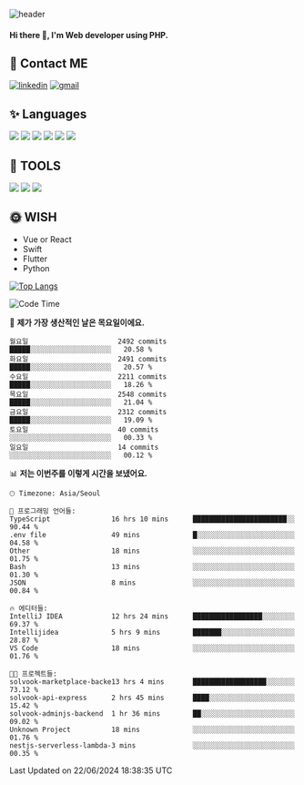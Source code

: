 ![header](https://capsule-render.vercel.app/api?type=waving&color=auto&height=300&section=header&text=Elin&fontSize=90&animation=twinkling)

#### Hi there 👋, I'm <b>Web developer</b> using PHP. ####

<!--
- 🔭 I’m currently working on Uniwill
- 🌱 I’m currently learning Vue or React or Python.
-->

<!---#### I am PHP developer --->

## 💌 Contact ME ###
[<img src='https://img.shields.io/badge/-EunjiKo-%230A66C2?style=flat-square&logo=LinkedIn&logoColor=white' alt='linkedin'>](https://www.linkedin.com/in/https://www.linkedin.com/in/eunji-ko-00a907164//)  [<img src='https://img.shields.io/badge/-einee214%40gmail.com-%23EA4335?style=flat-square&logo=Gmail&logoColor=white' alt='gmail'>](einee214@gmail.com)  


## ✨ Languages
<img src='https://img.shields.io/badge/-PHP-%23777BB4?style=for-the-badge&logo=PHP&logoColor=white'> <img src='https://img.shields.io/badge/-Laravel-%23FF2D20?style=for-the-badge&logo=Laravel&logoColor=white'> <img src='https://img.shields.io/badge/Jquery-%230769AD?style=for-the-badge&logo=Jquery&logoColor=white'> <img src='https://img.shields.io/badge/CSS3-%231572B6?style=for-the-badge&logo=CSS3&logoColor=white'> <img src='https://img.shields.io/badge/Bootstrap-%237952B3?style=for-the-badge&logo=Bootstrap&logoColor=white' > <img src='https://img.shields.io/badge/MySQL-%234479A1?style=for-the-badge&logo=MySQL&logoColor=white' >

## 🌷 TOOLS
<img src='https://img.shields.io/badge/PHPSTORM-%23000000?style=for-the-badge&logo=PhpStorm&logoColor=white' > <img src='https://img.shields.io/badge/GitLab-%23FCA121?style=for-the-badge&logo=GitLab&logoColor=white' > <img src='https://img.shields.io/badge/GitHub-%23181717?style=for-the-badge&logo=GitHub&logoColor=white'>


## 🌞 WISH
- Vue or React
- Swift
- Flutter
- Python


[![Top Langs](https://github-readme-stats.vercel.app/api/top-langs/?username=ein214&layout=compact)](https://github.com/anuraghazra/github-readme-stats)

<!--START_SECTION:waka-->
![Code Time](http://img.shields.io/badge/Code%20Time-3%2C592%20hrs%2028%20mins-blue)

📅 **제가 가장 생산적인 날은 목요일이에요.** 

```text
월요일                      2492 commits        █████░░░░░░░░░░░░░░░░░░░░   20.58 % 
화요일                      2491 commits        █████░░░░░░░░░░░░░░░░░░░░   20.57 % 
수요일                      2211 commits        █████░░░░░░░░░░░░░░░░░░░░   18.26 % 
목요일                      2548 commits        █████░░░░░░░░░░░░░░░░░░░░   21.04 % 
금요일                      2312 commits        █████░░░░░░░░░░░░░░░░░░░░   19.09 % 
토요일                      40 commits          ░░░░░░░░░░░░░░░░░░░░░░░░░   00.33 % 
일요일                      14 commits          ░░░░░░░░░░░░░░░░░░░░░░░░░   00.12 % 
```


📊 **저는 이번주를 이렇게 시간을 보냈어요.** 

```text
🕑︎ Timezone: Asia/Seoul

💬 프로그래밍 언어들: 
TypeScript               16 hrs 10 mins      ███████████████████████░░   90.44 % 
.env file                49 mins             █░░░░░░░░░░░░░░░░░░░░░░░░   04.58 % 
Other                    18 mins             ░░░░░░░░░░░░░░░░░░░░░░░░░   01.75 % 
Bash                     13 mins             ░░░░░░░░░░░░░░░░░░░░░░░░░   01.30 % 
JSON                     8 mins              ░░░░░░░░░░░░░░░░░░░░░░░░░   00.84 % 

🔥 에디터들: 
IntelliJ IDEA            12 hrs 24 mins      █████████████████░░░░░░░░   69.37 % 
Intellijidea             5 hrs 9 mins        ███████░░░░░░░░░░░░░░░░░░   28.87 % 
VS Code                  18 mins             ░░░░░░░░░░░░░░░░░░░░░░░░░   01.76 % 

🐱‍💻 프로젝트들: 
solvook-marketplace-backe13 hrs 4 mins       ██████████████████░░░░░░░   73.12 % 
solvook-api-express      2 hrs 45 mins       ████░░░░░░░░░░░░░░░░░░░░░   15.42 % 
solvook-adminjs-backend  1 hr 36 mins        ██░░░░░░░░░░░░░░░░░░░░░░░   09.02 % 
Unknown Project          18 mins             ░░░░░░░░░░░░░░░░░░░░░░░░░   01.76 % 
nestjs-serverless-lambda-3 mins              ░░░░░░░░░░░░░░░░░░░░░░░░░   00.35 % 
```


 Last Updated on 22/06/2024 18:38:35 UTC
<!--END_SECTION:waka-->

<!---![GitHub stats](https://github-readme-stats.vercel.app/api?username=ein214&show_icons=true&theme=dracula)  --->



